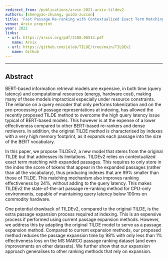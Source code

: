 ```yaml
---
redirect_from: /publications/arvin-2021-arxiv-tildev2
authors: [shengyao-zhuang, guido-zuccon]
title: 'Fast Passage Re-ranking with Contextualized Exact Term Matching and Efficient Passage Expansion'
venue: Arxiv preprint
year: 2021
links:
 - url: https://arxiv.org/pdf/2108.08513.pdf
   name: Arvix
 - url: https://github.com/ielab/TILDE/tree/main/TILDEv2
   name: Github
---
```

---
## Abstract
BERT-based information retrieval models are expensive, in both time (query latency) and computational resources (energy, hardware cost), making many of these models impractical especially under resource constraints. The reliance on a query encoder that only performs tokenization and on the pre-processing of passage representations at indexing, has allowed the recently proposed TILDE method to overcome the high query latency issue typical of BERT-based models.  This however is at the expense of a lower effectiveness compared to other BERT-based re-rankers and dense retrievers. In addition, the original TILDE method is characterised by indexes with a very high memory footprint, as it expands each passage into the size of the BERT vocabulary.

In this paper, we propose TILDEv2, a new model that stems from the original TILDE but that addresses its limitations.
	TILDEv2 relies on contextualized exact term matching with expanded passages. This requires to only store in the index the score of tokens that appear in the expanded passages (rather than all the vocabulary), thus producing indexes that are 99% smaller than those of TILDE. This matching mechanism also improves ranking effectiveness by 24%, without adding to the query latency. This makes TILDEv2 the state-of-the-art passage re-ranking method for CPU-only environments, capable of maintaining query latency below 100ms on commodity hardware.
	
One potential drawback of TILDEv2, compared to the original TILDE, is the extra passage expansion process required at indexing. This is an expensive process if performed using current passage expansion methods. However, we address this by adapting the original TILDE model to serve as a passage expansion method. Compared to current expansion methods, our proposed method reduces the passage expansion time by 98% with only less than 1% effectiveness loss on the MS MARCO passage ranking dataset (and even improvements on other datasets). We further show that our expansion approach generalises to other ranking methods that rely on expansion. 